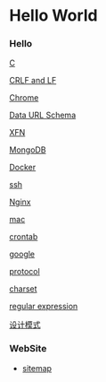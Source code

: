 Hello World
====================

### Hello

[C](c.md)

[CRLF and LF](crlf-and-lf.md)

[Chrome](chrome.md)

[Data URL Schema](data-url-scheme.md)

[XFN](xhtml-friends-network.md)

[MongoDB](mongodb.md)

[Docker](Docker.md)



[ssh](ssh.md)

[Nginx](nginx.md)

[mac](mac.md)

[crontab](crontab.md)

[google](google.md)

[protocol](protocol.md)

[charset](charset.md)

[regular expression](regular_expression.md)

[设计模式](design_patterns.md)

### WebSite
* [sitemap](sitemap.md)